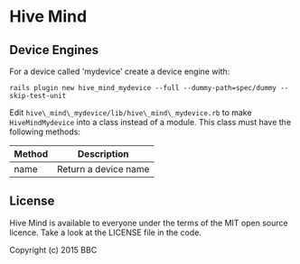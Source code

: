 # Hive Mind

## Device Engines

For a device called 'mydevice' create a device engine with:

```
rails plugin new hive_mind_mydevice --full --dummy-path=spec/dummy --skip-test-unit
```

Edit `hive\_mind\_mydevice/lib/hive\_mind\_mydevice.rb` to make
`HiveMindMydevice` into a class instead of a module. This class must have
the following methods:

| Method      | Description                                    |
|-------------|------------------------------------------------|
| name        | Return a device name                           |

## License

Hive Mind is available to everyone under the terms of the MIT open source licence.
Take a look at the LICENSE file in the code.

Copyright (c) 2015 BBC
